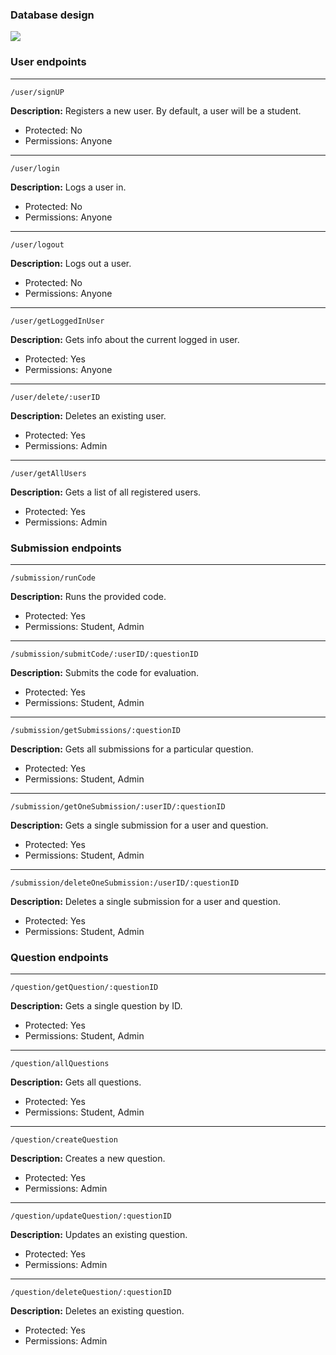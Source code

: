 ### Database design

![](misc/db_relationship.png)

### User endpoints

---

`/user/signUP`

**Description:** Registers a new user. By default, a user will be a student.

-   Protected: No
-   Permissions: Anyone

---

`/user/login`

**Description:** Logs a user in.

-   Protected: No
-   Permissions: Anyone

---

`/user/logout`

**Description:** Logs out a user.

-   Protected: No
-   Permissions: Anyone

---

`/user/getLoggedInUser`

**Description:** Gets info about the current logged in user.

-   Protected: Yes
-   Permissions: Anyone

---

`/user/delete/:userID`

**Description:** Deletes an existing user.

-   Protected: Yes
-   Permissions: Admin

---

`/user/getAllUsers`

**Description:** Gets a list of all registered users.

-   Protected: Yes
-   Permissions: Admin

### Submission endpoints

---

`/submission/runCode`

**Description:** Runs the provided code.

-   Protected: Yes
-   Permissions: Student, Admin

---

`/submission/submitCode/:userID/:questionID`

**Description:** Submits the code for evaluation.

-   Protected: Yes
-   Permissions: Student, Admin

---

`/submission/getSubmissions/:questionID`

**Description:** Gets all submissions for a particular question.

-   Protected: Yes
-   Permissions: Student, Admin

---

`/submission/getOneSubmission/:userID/:questionID`

**Description:** Gets a single submission for a user and question.

-   Protected: Yes
-   Permissions: Student, Admin

---

`/submission/deleteOneSubmission:/userID/:questionID`

**Description:** Deletes a single submission for a user and question.

-   Protected: Yes
-   Permissions: Student, Admin

### Question endpoints

---

`/question/getQuestion/:questionID`

**Description:** Gets a single question by ID.

-   Protected: Yes
-   Permissions: Student, Admin

---

`/question/allQuestions`

**Description:** Gets all questions.

-   Protected: Yes
-   Permissions: Student, Admin

---

`/question/createQuestion`

**Description:** Creates a new question.

-   Protected: Yes
-   Permissions: Admin

---

`/question/updateQuestion/:questionID`

**Description:** Updates an existing question.

-   Protected: Yes
-   Permissions: Admin

---

`/question/deleteQuestion/:questionID`

**Description:** Deletes an existing question.

-   Protected: Yes
-   Permissions: Admin
